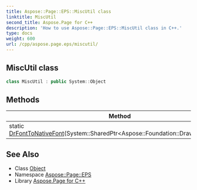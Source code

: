 ```yaml
---
title: Aspose::Page::EPS::MiscUtil class
linktitle: MiscUtil
second_title: Aspose.Page for C++
description: 'How to use Aspose::Page::EPS::MiscUtil class in C++.'
type: docs
weight: 600
url: /cpp/aspose.page.eps/miscutil/
---
```

## MiscUtil class




```cpp
class MiscUtil : public System::Object
```

## Methods

| Method | Description |
| --- | --- |
| static [DrFontToNativeFont](./drfonttonativefont/)(System::SharedPtr\<Aspose::Foundation::Drawing::DrFont\>) |  |
## See Also

* Class [Object](../../system/object/)
* Namespace [Aspose::Page::EPS](../)
* Library [Aspose.Page for C++](../../)
